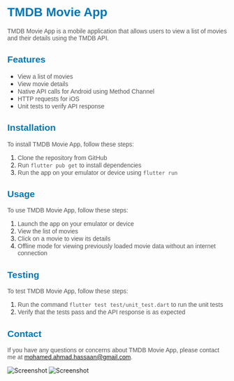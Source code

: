 
# <span style="font-family: Arial, sans-serif; color: #0077b5;">TMDB Movie App</span>

<span style="font-family: Arial, sans-serif; color: #545454;">TMDB Movie App is a mobile application that allows users to view a list of movies and their details using the TMDB API.</span>

## <span style="font-family: Arial, sans-serif; color: #0077b5;">Features</span>

- <span style="font-family: Arial, sans-serif; color: #545454;">View a list of movies</span>
- <span style="font-family: Arial, sans-serif; color: #545454;">View movie details</span>
- <span style="font-family: Arial, sans-serif; color: #545454;">Native API calls for Android using Method Channel</span>
- <span style="font-family: Arial, sans-serif; color: #545454;">HTTP requests for iOS</span>
- <span style="font-family: Arial, sans-serif; color: #545454;">Unit tests to verify API response</span>

## <span style="font-family: Arial, sans-serif; color: #0077b5;">Installation</span>

<span style="font-family: Arial, sans-serif; color: #545454;">To install TMDB Movie App, follow these steps:</span>

1. <span style="font-family: Arial, sans-serif; color: #545454;">Clone the repository from GitHub</span>
2. <span style="font-family: Arial, sans-serif; color: #545454;">Run `flutter pub get` to install dependencies</span>
3. <span style="font-family: Arial, sans-serif; color: #545454;">Run the app on your emulator or device using `flutter run`</span>

## <span style="font-family: Arial, sans-serif; color: #0077b5;">Usage</span>

<span style="font-family: Arial, sans-serif; color: #545454;">To use TMDB Movie App, follow these steps:</span>

1. <span style="font-family: Arial, sans-serif; color: #545454;">Launch the app on your emulator or device</span>
2. <span style="font-family: Arial, sans-serif; color: #545454;">View the list of movies</span>
3. <span style="font-family: Arial, sans-serif; color: #545454;">Click on a movie to view its details</span>
4. <span style="font-family: Arial, sans-serif; color: #545454;">Offline mode for viewing previously loaded movie data without an internet connection</span>

## <span style="font-family: Arial, sans-serif; color: #0077b5;">Testing</span>

<span style="font-family: Arial, sans-serif; color: #545454;">To test TMDB Movie App, follow these steps:</span>

1. <span style="font-family: Arial, sans-serif; color: #545454;">Run the command `flutter test test/unit_test.dart` to run the unit tests</span>
2. <span style="font-family: Arial, sans-serif; color: #545454;">Verify that the tests pass and the API response is as expected</span>

## <span style="font-family: Arial, sans-serif; color: #0077b5;">Contact</span>

<span style="font-family: Arial, sans-serif; color: #545454;">If you have any questions or concerns about TMDB Movie App, please contact me at mohamed.ahmad.hassaan@gmail.com.</span>

![Screenshot](https://i.imgur.com/IBDoAA5.png=40x50)
![Screenshot](https://imgur.com/Xu9v9R6.png=40x50)
